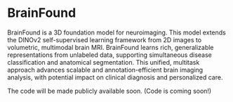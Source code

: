 # BrainFound
BrainFound is a 3D foundation model for neuroimaging. This model extends the DINOv2 self-supervised learning framework from 2D images to volumetric, multimodal brain MRI. BrainFound learns rich, generalizable representations from unlabeled data, supporting simultaneous disease classification and anatomical segmentation. This unified, multitask approach advances scalable and annotation-efficient brain imaging analysis, with potential impact on clinical diagnosis and personalized care.

The code will be made publicly available soon.
(Code is coming soon!)
